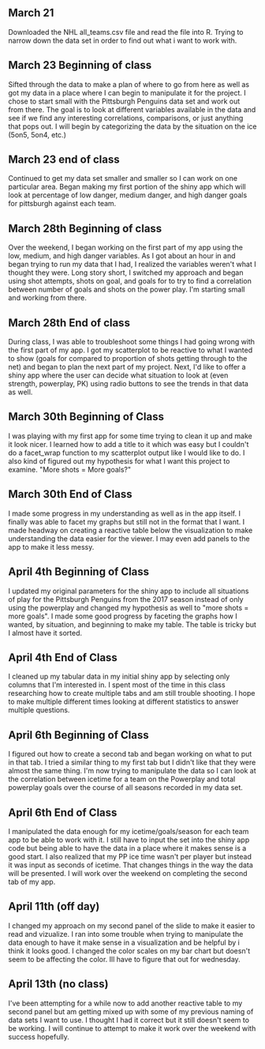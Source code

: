 ## March 21

Downloaded the NHL all_teams.csv file and read the file into R. Trying to narrow down the data set in order to find out what i want to work with. 

## March 23 Beginning of class

Sifted through the data to make a plan of where to go from here as well as got my data in a place where I can begin to manipulate it for the project. I chose to start small with the Pittsburgh Penguins data set and work out from there. The goal is to look at different variables available in the data and see if we find any interesting correlations, comparisons, or just anything that pops out. I will begin by categorizing the data by the situation on the ice (5on5, 5on4, etc.) 

## March 23 end of class

Continued to get my data set smaller and smaller so I can work on one particular area. Began making my first portion of the shiny app which will look at percentage of low danger, medium danger, and high danger goals for pittsburgh against each team. 

## March 28th Beginning of class

Over the weekend, I began working on the first part of my app using the low, medium, and high danger variables. As I got about an hour in and began trying to run my data that I had, I realized the variables weren't what I thought they were. Long story short, I switched my approach and began using shot attempts, shots on goal, and goals for to try to find a correlation between number of goals and shots on the power play. I'm starting small and working from there. 

## March 28th End of class

During class, I was able to troubleshoot some things I had going wrong with the first part of my app. I got my scatterplot to be reactive to what I wanted to show (goals for compared to proportion of shots getting through to the net) and began to plan the next part of my project. Next, I'd like to offer a shiny app where the user can decide what situation to look at (even strength, powerplay, PK) using radio buttons to see the trends in that data as well. 

## March 30th Beginning of Class

I was playing with my first app for some time trying to clean it up and make it look nicer. I learned how to add a title to it which was easy but I couldn't do a facet_wrap function to my scatterplot output like I would like to do. I also kind of figured out my hypothesis for what I want this project to examine. "More shots = More goals?"

## March 30th End of Class 

I made some progress in my understanding as well as in the app itself. I finally was able to facet my graphs but still not in the format that I want. I made headway on creating a reactive table below the visualization to make understanding the data easier for the viewer. I may even add panels to the app to make it less messy. 

## April 4th Beginning of Class

I updated my original parameters for the shiny app to include all situations of play for the Pittsburgh Penguins from the 2017 season instead of only using the powerplay and changed my hypothesis as well to "more shots = more goals". I made some good progress by faceting the graphs how I wanted, by situation, and beginning to make my table. The table is tricky but I almost have it sorted. 

## April 4th End of Class 

I cleaned up my tabular data in my initial shiny app by selecting only columns that I'm interested in. I spent most of the time in this class researching how to create multiple tabs and am still trouble shooting. I hope to make multiple different times looking at different statistics to answer multiple questions. 

## April 6th Beginning of Class

I figured out how to create a second tab and began working on what to put in that tab. I tried a similar thing to my first tab but I didn't like that they were almost the same thing. I'm now trying to manipulate the data so I can look at the correlation between icetime for a team on the Powerplay and total powerplay goals over the course of all seasons recorded in my data set. 

## April 6th End of Class

I manipulated the data enough for my icetime/goals/season for each team app to be able to work with it. I still have to input the set into the shiny app code but being able to have the data in a place where it makes sense is a good start. I also realized that my PP ice time wasn't per player but instead it was input as seconds of icetime. That changes things in the way the data will be presented. I will work over the weekend on completing the second tab of my app. 

## April 11th (off day) 

I changed my approach on my second panel of the slide to make it easier to read and vizualize. I ran into some trouble when trying to manipulate the data enough to have it make sense in a visualization and be helpful by i think it looks good. I changed the color scales on my bar chart but doesn't seem to be affecting the color. Ill have to figure that out for wednesday. 


## April 13th (no class) 

I've been attempting for a while now to add another reactive table to my second panel but am getting mixed up with some of my previous naming of data sets I want to use. I thought I had it correct but it still doesn't seem to be working. I will continue to attempt to make it work over the weekend with success hopefully. 